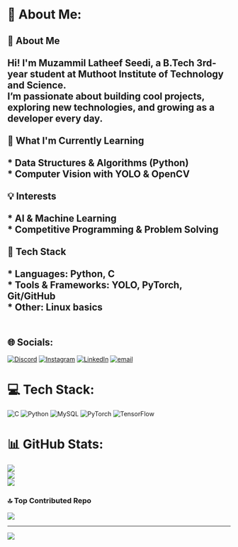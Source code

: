 # 💫 About Me:
## 👋 About Me<br><br>Hi! I'm **Muzammil Latheef Seedi**, a B.Tech 3rd-year student at **Muthoot Institute of Technology and Science**.<br>I’m passionate about building cool projects, exploring new technologies, and growing as a developer every day. <br><br>🌱 What I'm Currently Learning<br><br>* Data Structures & Algorithms (Python)<br>* Computer Vision with **YOLO & OpenCV** <br><br>💡 Interests<br><br>* AI & Machine Learning <br>* Competitive Programming & Problem Solving<br><br>🔧 Tech Stack<br><br>* **Languages**: Python, C<br>* **Tools & Frameworks**: YOLO,  PyTorch, Git/GitHub<br>* **Other**: Linux basics<br><br>


## 🌐 Socials:
[![Discord](https://img.shields.io/badge/Discord-%237289DA.svg?logo=discord&logoColor=white)](https://discord.gg/mr_muzml) [![Instagram](https://img.shields.io/badge/Instagram-%23E4405F.svg?logo=Instagram&logoColor=white)](https://instagram.com/mr__muzml) [![LinkedIn](https://img.shields.io/badge/LinkedIn-%230077B5.svg?logo=linkedin&logoColor=white)](https://www.linkedin.com/in/muzml-latheef6666/) [![email](https://img.shields.io/badge/Email-D14836?logo=gmail&logoColor=white)](mailto:muzamilbng@gmail.com) 

# 💻 Tech Stack:
![C](https://img.shields.io/badge/c-%2300599C.svg?style=for-the-badge&logo=c&logoColor=white) ![Python](https://img.shields.io/badge/python-3670A0?style=for-the-badge&logo=python&logoColor=ffdd54) ![MySQL](https://img.shields.io/badge/mysql-4479A1.svg?style=for-the-badge&logo=mysql&logoColor=white) ![PyTorch](https://img.shields.io/badge/PyTorch-%23EE4C2C.svg?style=for-the-badge&logo=PyTorch&logoColor=white) ![TensorFlow](https://img.shields.io/badge/TensorFlow-%23FF6F00.svg?style=for-the-badge&logo=TensorFlow&logoColor=white)
# 📊 GitHub Stats:
![](https://github-readme-stats.vercel.app/api?username=muzml&theme=radical&hide_border=false&include_all_commits=false&count_private=false)<br/>
![](https://nirzak-streak-stats.vercel.app/?user=muzml&theme=radical&hide_border=false)<br/>
![](https://github-readme-stats.vercel.app/api/top-langs/?username=muzml&theme=radical&hide_border=false&include_all_commits=false&count_private=false&layout=compact)

### 🔝 Top Contributed Repo
![](https://github-contributor-stats.vercel.app/api?username=muzml&limit=5&theme=radical&combine_all_yearly_contributions=true)

---
[![](https://visitcount.itsvg.in/api?id=muzml&icon=0&color=0)](https://visitcount.itsvg.in)

<!-- Proudly created with GPRM ( https://gprm.itsvg.in ) -->
